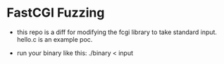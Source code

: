 # FastCGI Fuzzing

- this repo is a diff for modifying the fcgi library to take standard input. hello.c is an example poc.

- run your binary like this: ./binary < input
